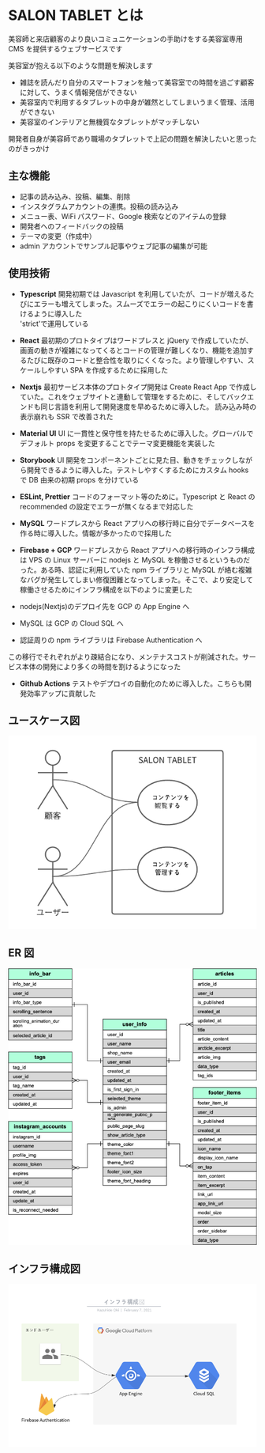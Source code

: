 # SALON TABLET とは

美容師と来店顧客のより良いコミュニケーションの手助けをする美容室専用 CMS を提供するウェブサービスです

美容室が抱える以下のような問題を解決します

- 雑誌を読んだり自分のスマートフォンを触って美容室での時間を過ごす顧客に対して、うまく情報発信ができない
- 美容室内で利用するタブレットの中身が雑然としてしまいうまく管理、活用ができない
- 美容室のインテリアと無機質なタブレットがマッチしない

開発者自身が美容師であり職場のタブレットで上記の問題を解決したいと思ったのがきっかけ

## 主な機能

- 記事の読み込み、投稿、編集、削除
- インスタグラムアカウントの連携。投稿の読み込み
- メニュー表、WiFi パスワード、Google 検索などのアイテムの登録
- 開発者へのフィードバックの投稿
- テーマの変更（作成中）
- admin アカウントでサンプル記事やウェブ記事の編集が可能

## 使用技術

- **Typescript** 開発初期では Javascript を利用していたが、コードが増えるたびにエラーも増えてしまった。スムーズでエラーの起こりにくいコードを書けるように導入した  
  'strict'で運用している
- **React** 最初期のプロトタイプはワードプレスと jQuery で作成していたが、画面の動きが複雑になってくるとコードの管理が難しくなり、機能を追加するたびに既存のコードと整合性を取りにくくなった。より管理しやすい、スケールしやすい SPA を作成するために採用した
- **Nextjs** 最初サービス本体のプロトタイプ開発は Create React App で作成していた。これをウェブサイトと連動して管理をするために、そしてバックエンドも同じ言語を利用して開発速度を早めるために導入した。 読み込み時の表示崩れも SSR で改善された
- **Material UI**
  UI に一貫性と保守性を持たせるために導入した。グローバルでデフォルト props を変更することでテーマ変更機能を実装した
- **Storybook**
  UI 開発をコンポーネントごとに見た目、動きをチェックしながら開発できるように導入した。テストしやすくするためにカスタム hooks で DB 由来の初期 props を分けている
- **ESLint, Prettier**
  コードのフォーマット等のために。Typescript と React の recommended の設定でエラーが無くなるまで対応した

- **MySQL** ワードプレスから React アプリへの移行時に自分でデータベースを作る時に導入した。情報が多かったので採用した

- **Firebase + GCP** ワードプレスから React アプリへの移行時のインフラ構成は VPS の Linux サーバーに nodejs と MySQL を稼働させるというものだった。ある時、認証に利用していた npm ライブラリと MySQL が絡む複雑なバグが発生してしまい修復困難となってしまった。そこで、より安定して稼働させるためにインフラ構成を以下のように変更した

- nodejs(Nextjs)のデプロイ先を GCP の App Engine へ
- MySQL は GCP の Cloud SQL へ
- 認証周りの npm ライブラリは Firebase Authentication へ

この移行でそれぞれがより疎結合になり、メンテナスコストが削減された。サービス本体の開発により多くの時間を割けるようになった

- **Github Actions** テストやデプロイの自動化のために導入した。こちらも開発効率アップに貢献した

## ユースケース図

![image](public/images/use_case.png)

## ER 図

![image](public/images/entity_relationship_diagram.png)

## インフラ構成図

![image](public/images/infrastructure_architecture.png)
